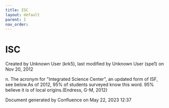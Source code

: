 ```yaml
---
title: ISC
layout: default
parent: I
nav_order:
---
```


# ISC

Created by  Unknown User (krk5), last modified by  Unknown User (spe1) on Nov 20, 2012

n. The acronym for &quot;Integrated Science Center&quot;, an updated form of ISF, see below.As of 2012, 95% of students surveyed know this word. 95% believe it is of local origins.(Endress, G-M, 2012)

Document generated by Confluence on May 22, 2023 12:37


